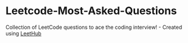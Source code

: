 # Leetcode-Most-Asked-Questions
Collection of LeetCode questions to ace the coding interview! - Created using [LeetHub](https://github.com/QasimWani/LeetHub)
